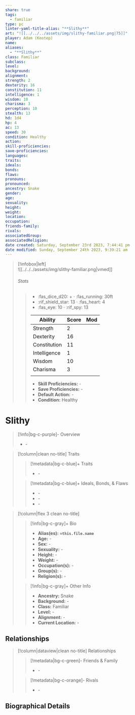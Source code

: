 ```yaml
---
share: true
tags:
  - familiar
type: pc
linter-yaml-title-alias: "**Slithy**"
art: "![[../../../assets/img/slithy-familiar.png|75]]"
player: Adam (Keotep)
name: 
aliases:
  - "**Slithy**"
class: Familiar
subclass: 
level: 
background: 
alignment: 
strength: 2
dexterity: 16
constitution: 11 
intelligence: 1
wisdom: 10
charisma: 3
perception: 10 
stealth: 13
hd: 1d4
hp: 4
ac: 13
speed: 30 
condition: Healthy 
action: 
skill-proficiencies: 
save-proficiencies: 
languages: 
traits: 
ideals: 
bonds: 
flaws: 
pronouns: 
pronounced: 
ancestry: Snake
gender: 
age: 
sexuality: 
height: 
weight: 
location: 
occupation: 
friends-family: 
rivals: 
associatedGroup: 
associatedReligion:
date created: Saturday, September 23rd 2023, 7:44:41 pm
date modified: Sunday, September 24th 2023, 9:39:21 am
---
```


>[!infobox|left]  
>![[../../../assets/img/slithy-familiar.png|vmed]]
>###### Stats
>> -  :fas_dice_d20: \+ ⋅ :fas_running: 30ft
>> - :rif_shield_star: 13 ⋅ :fas_heart: 4
>> - :fas_eye: 10 ⋅ :rif_spy: 13
>>
>> | Ability      | Score                | Mod                                        |
>> |--------------|----------------------|--------------------------------------------|
>> | Strength     | 2     |      |
>> | Dexterity    | 16    |     |
>> | Constitution | 11 |  |
>> | Intelligence | 1 |  |
>> | Wisdom       | 10       |        |
>> | Charisma     | 3     |      |
>> ||||
>>  - **Skill Proficiencies:** \-
>>  - **Save Proficiencies:** \-
>>  - **Default Action:** \-
>>  -  **Condition:** Healthy

# **Slithy**
>[!info|bg-c-purple]- Overview
> - \-

>[!column|clean no-title] Traits
>> [!metadata|bg-c-blue]+ Traits
>> - \-
>
>> [!metadata|bg-c-blue]+ Ideals, Bonds, & Flaws
>> -  \-
>> -  \-
>> -  \-
 
>[!column|flex 3 clean no-title]
>> [!info|bg-c-gray]+ Bio
>> - **Alias(es):** **`=this.file.name`** 
>> - **Age:**  \- 
>> - **Sex:**  \- 
>> - **Sexuality:**  \- 
>> - **Height:**  \- 
>> - **Weight:**  \- 
>> - **Occupation(s):**  \- 
>> - **Group(s):**  \- 
>> - **Religion(s):**  \- 
>
>> [!info|bg-c-gray]+ Other Info 
>> - **Ancestry:**  Snake
>> - **Background:** \-
>> - **Class:** Familiar
>> - **Level:** \-
>> - **Alignment:** \-
>> - **Current Location:**  \- 

## Relationships
>[!column|dataview|clean no-title] Relationships
>> [!metadata|bg-c-green]- Friends & Family
>> - \-
>
>> [!metadata|bg-c-orange]- Rivals
>> - \-


## Biographical Details

